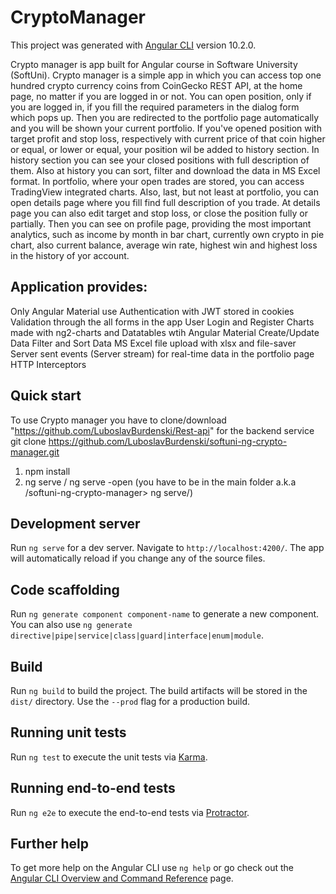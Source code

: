 # CryptoManager

This project was generated with [Angular CLI](https://github.com/angular/angular-cli) version 10.2.0.

Crypto manager is app built for Angular course in Software University (SoftUni). Crypto manager is a simple app in which you can access 
top one hundred crypto currency coins from CoinGecko REST API, at the home page, no matter if you are logged in or not.
You can open position, only if you are logged in, if you fill the required parameters in the dialog form which pops up. Then you are redirected to the portfolio page automatically and you will be shown your current portfolio. 
If you've opened position with target profit and stop loss, respectively with current price of that coin higher or equal, or lower or equal, your position wil be added to history section.
In history section you can see your closed positions with full description of them. Also at history you can sort, filter and download the data in MS Excel format. In portfolio, where your open trades are stored, you can access TradingView integrated charts. Also, last, but not least at portfolio, you can open details page where you fill find full description of you trade. At details page you can also edit target and stop loss, or close the position fully
or partially. 
Then you can see on profile page, providing the most important analytics, such as income by month in bar chart, currently own crypto in pie chart, also current balance, average win rate, highest win and highest loss in the history of yor account.


## Application provides:
Only Angular Material use
Authentication with JWT stored in cookies
Validation through the all forms in the app
User Login and Register
Charts made with ng2-charts and Datatables wtih Angular Material
Create/Update Data
Filter and Sort Data
MS Excel file upload  with xlsx and file-saver
Server sent events (Server stream) for real-time data in the portfolio page
HTTP Interceptors



## Quick start
To use Crypto manager you have to clone/download "https://github.com/LuboslavBurdenski/Rest-api" for the backend service
git clone https://github.com/LuboslavBurdenski/softuni-ng-crypto-manager.git

1. npm install
2. ng serve / ng serve -open (you have to be in the main folder a.k.a /softuni-ng-crypto-manager> ng serve/)


## Development server

Run `ng serve` for a dev server. Navigate to `http://localhost:4200/`. The app will automatically reload if you change any of the source files.

## Code scaffolding

Run `ng generate component component-name` to generate a new component. You can also use `ng generate directive|pipe|service|class|guard|interface|enum|module`.

## Build

Run `ng build` to build the project. The build artifacts will be stored in the `dist/` directory. Use the `--prod` flag for a production build.

## Running unit tests

Run `ng test` to execute the unit tests via [Karma](https://karma-runner.github.io).

## Running end-to-end tests

Run `ng e2e` to execute the end-to-end tests via [Protractor](http://www.protractortest.org/).

## Further help

To get more help on the Angular CLI use `ng help` or go check out the [Angular CLI Overview and Command Reference](https://angular.io/cli) page.
